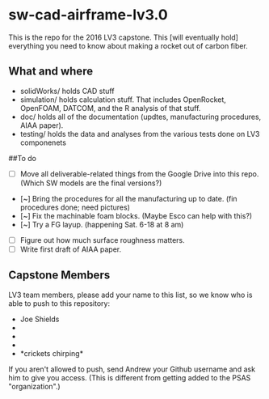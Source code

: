 # sw-cad-airframe-lv3.0
This is the repo for the 2016 LV3 capstone. This [will eventually hold] everything you need to know about making a rocket out of carbon fiber.

## What and where
* solidWorks/ holds CAD stuff 
* simulation/ holds calculation stuff. That includes OpenRocket, OpenFOAM, DATCOM, and the R analysis of that stuff.
* doc/ holds all of the documentation (updtes, manufacturing procedures, AIAA paper).
* testing/ holds the data and analyses from the various tests done on LV3 componenets

##To do 
- [ ] Move all deliverable-related things from the Google Drive into this repo. 
 	(Which SW models are the final versions?)
- [~] Bring the procedures for all the manufacturing up to date. 
 	(fin procedures done; need pictures)
- [~] Fix the machinable foam blocks. 
 	(Maybe Esco can help with this?)
- [~] Try a FG layup. 
 	(happening Sat. 6-18 at 8 am)
- [ ] Figure out how much surface roughness matters.
- [ ] Write first draft of AIAA paper.

## Capstone Members
LV3 team members, please add your name to this list, so we know who is able to push to this repository:

* Joe Shields
* 
* 
* 
* \*crickets chirping\*

If you aren't allowed to push, send Andrew your Github username and ask him to give you access. (This is different from getting added to the PSAS "organization".)
